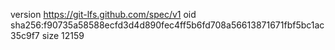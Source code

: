 version https://git-lfs.github.com/spec/v1
oid sha256:f90735a58588ecfd3d4d890fec4ff5b6fd708a56613871671fbf5bc1ac35c9f7
size 12159
